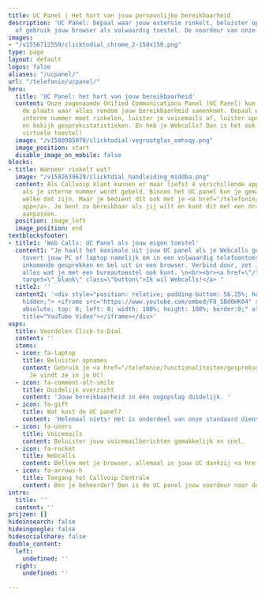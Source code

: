 ```yaml
---
title: UC Panel | Het hart van jouw persoonlijke bereikbaarheid
description: 'UC Panel: bepaal waar jouw extensie rinkelt, beluister opnames en voicemails
  of gebruik jouw browser als volwaardig toestel. De voordeur van onze centrale! '
images:
- "/v1556712559/clicktodial_chrome_2-150x150.png"
type: page
layout: default
logos: false
aliases: "/ucpanel/"
url: "/telefonie/ucpanel/"
hero:
  title: 'UC Panel: het hart van jouw bereikbaarheid'
  content: Onze zogenaamde Unified Communications Panel (UC Panel) kun je zien als
    de plaats waar alles rondom jouw bereikbaarheid samenkomt. Bepaal waar jouw eigen
    interne nummer moet rinkelen, luister je voicemails af, luister opnames terug
    en bekijk gespreksstatistieken. En heb je Webcalls? Dan is het ook nog jouw eigen
    virtuele toestel!
  image: "/v1580985070/clicktodial-vegrootglas_omhsqy.png"
  image_position: start
  disable_image_on_mobile: false
blocks:
- title: Wanneer rinkelt wat?
  image: "/v1582639629/clicktdial_handleiding_middba.png"
  content: Als Callvoip klant kunnen er maar liefst 4 verschillende apparaten rinkelen
    als je interne nummer wordt gebeld. Binnen het UC panel kun je gemakkelijk bepalen
    welke dat zijn. Maar je bedient dit ook met je <a href="/telefonie/qaller/">Qaller
    app</a>. Je bent zo bereikbaar als jij wilt en kunt dit met een druk op de knop
    aanpassen.
  position: image_left
  image_position: end
textblocksfooter:
- title1: 'Web Calls: UC Panel als jouw eigen toestel'
  content1: "Je haalt het maximale uit jouw UC panel als je Webcalls gebruikt. Webcalls
    tovert jouw PC of laptop namelijk om in een volwaardig telefoontoestel. Ontvang
    inkomende gesprekken en bel uit in een browser. Verbind door, zet in de wacht,
    alles wat je met een bureautoestel ook kunt. \n<br><br><a href=\"/telefonie/functionaliteiten/webcalls/\"
    target=\"_blank\" class=\"button\">Ik wil Webcalls!</a> "
  title2: ''
  content2: '<div style="position: relative; padding-bottom: 56.25%; height: 0; overflow:
    hidden;"> <iframe src="https://www.youtube.com/embed/F8_S8d0HK04" style="position:
    absolute; top: 0; left: 0; width: 100%; height: 100%; border:0;" allowfullscreen
    title="YouTube Video"></iframe></div>'
usps:
  title: Voordelen Click-to-Dial
  content: ''
  items:
  - icon: fa-laptop
    title: Beluister opnames
    content: Gebruik je <a href="/telefonie/functionaliteiten/gespreksopname">gespreksopname</a>?
      Je vindt ze in je UC!
  - icon: fa-comment-alt-smile
    title: Duidelijk overzicht
    content: 'Jouw bereikbaarheid in één oogopslag duidelijk. '
  - icon: fa-gift
    title: Wat kost de UC panel?
    content: 'Helemaal niets! Het is onderdeel van onze standaard dienst. '
  - icon: fa-users
    title: Voicemails
    content: Beluister jouw voicemailberichten gemakkelijk en snel.
  - icon: fa-rocket
    title: Webcalls
    content: Bellen met je browser, allemaal in jouw UC dankzij <a href="/telefonie/webcalls/">Webcalls</a>.
  - icon: fa-arrows-h
    title: Toegang tot Callvoip Centrale
    content: Ben je beheerder? Dan is de UC panel jouw voordeur naar de centrale.
intro:
  title: ''
  content: ''
prijzen: []
hideinsearch: false
hideingoogle: false
hidesocialshare: false
double_content:
  left:
    undefined: ''
  right:
    undefined: ''

---
```

